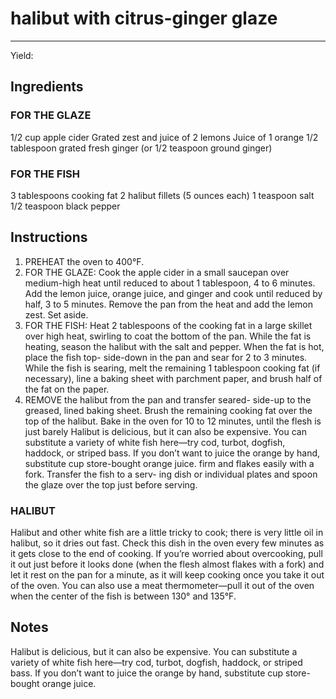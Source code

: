 # halibut with citrus-ginger glaze
---
Yield: 

## Ingredients
### FOR THE GLAZE
1/2 cup apple cider
Grated zest and juice of 2 lemons
Juice of 1 orange
1/2 tablespoon grated fresh ginger
(or 1/2 teaspoon ground ginger)

### FOR THE FISH
3 tablespoons cooking fat
2 halibut fillets (5 ounces each)
1 teaspoon salt
1/2 teaspoon black pepper

## Instructions
1. PREHEAT the oven to 400°F.
2. FOR THE GLAZE: Cook the apple cider in a small
saucepan over medium-high heat until reduced to about
1 tablespoon, 4 to 6 minutes. Add the lemon juice, orange
juice, and ginger and cook until reduced by half, 3 to 5
minutes. Remove the pan from the heat and add the lemon
zest. Set aside.
3. FOR THE FISH: Heat 2 tablespoons of the cooking fat in
a large skillet over high heat, swirling to coat the bottom
of the pan. While the fat is heating, season the halibut with
the salt and pepper. When the fat is hot, place the fish top-
side-down in the pan and sear for 2 to 3 minutes. While the
fish is searing, melt the remaining 1 tablespoon cooking fat
(if necessary), line a baking sheet with parchment paper,
and brush half of the fat on the paper.
4. REMOVE the halibut from the pan and transfer seared-
side-up to the greased, lined baking sheet. Brush the
remaining cooking fat over the top of the halibut. Bake in
the oven for 10 to 12 minutes, until the flesh is just barely
Halibut is delicious, but it can also
be expensive. You can substitute a
variety of white fish here—try cod,
turbot, dogfish, haddock, or striped
bass. If you don’t want to juice
the orange by hand, substitute
cup store-bought orange juice.
firm and flakes easily with a fork. Transfer the fish to a serv-
ing dish or individual plates and spoon the glaze over the
top just before serving.

### HALIBUT 
Halibut and other white fish are a little tricky
to cook; there is very little oil in halibut, so it dries out fast.
Check this dish in the oven every few minutes as it gets close
to the end of cooking. If you’re worried about overcooking, pull
it out just before it looks done (when the flesh almost flakes
with a fork) and let it rest on the pan for a minute, as it will
keep cooking once you take it out of the oven. You can also use
a meat thermometer—pull it out of the oven when the center of
the fish is between 130° and 135°F.

## Notes

Halibut is delicious, but it can also
be expensive. You can substitute a
variety of white fish here—try cod,
turbot, dogfish, haddock, or striped
bass. If you don’t want to juice
the orange by hand, substitute
cup store-bought orange juice.